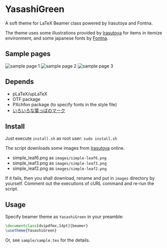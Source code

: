 # YasashiGreen
A soft theme for LaTeX Beamer class powered by Irasutoya and Fontna.

The theme uses some illustrations provided by [Irasutoya](http://www.irasutoya.com "Irasutoya") for items in itemize environment, and some japanese fonts by [Fontna](www.irasutoya.com "Fontna").

## Sample pages
![sample page 1](https://github.com/zico1222/YasashiGreen/wiki/images/sample-0.png)
![sample page 2](https://github.com/zico1222/YasashiGreen/wiki/images/sample-1.png)
![sample page 3](https://github.com/zico1222/YasashiGreen/wiki/images/sample-2.png)

## Depends
 - pLaTeX/upLaTeX
 - OTF package
 - PXchfon package (to specify fonts in the style file)
 - [いろいろな葉っぱのマーク](http://www.irasutoya.com/2016/11/blog-post_195.html)

## Install
Just execute `install.sh` as root user: `sudo install.sh`

The script downloads some images from [Irasutoya](http://www.irasutoya.com/2016/11/blog-post_195.html "いろいろな葉っぱのマーク") online.

- simple_leaf6.png as `images/simple-leaf6.png`
- simple_leaf3.png as `images/simple-leaf3.png`
- simple_leaf2.png as `images/simple-leaf2.png`

If it fails, then you shall download, rename and put in `images` directory by yourself. Comment out the executions of cURL command and re-run the script.

## Usage
Specify beamer theme as `YasashiGreen` in your preamble:

```tex
\documentclass[dvipdfmx,14pt]{beamer}
\usetheme{YasashiGreen}
```

Or, see `sample/sample.tex` for the details.
